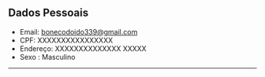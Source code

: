 ## Dados Pessoais 
- Email: bonecodoido339@gmail.com
- CPF: XXXXXXXXXXXXXXXX
- Endereço: XXXXXXXXXXXXXX XXXXX
- Sexo : Masculino 

---

